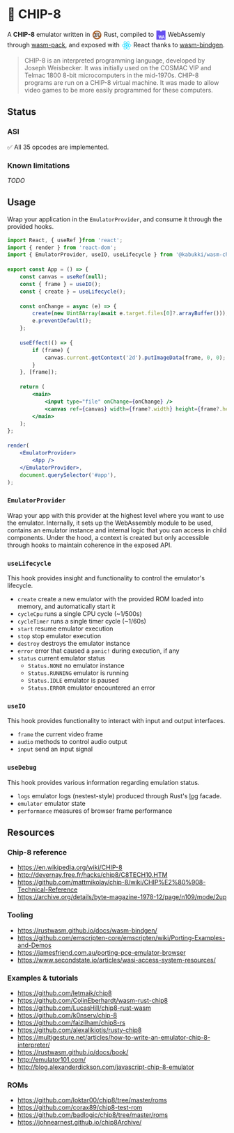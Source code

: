 # 💾 CHIP-8

A **CHIP-8** emulator written in <img align="center" src="https://raw.githubusercontent.com/kabukki/kabukki/master/icons/rust.svg"/> Rust, compiled to <img align="center" src="https://raw.githubusercontent.com/kabukki/kabukki/master/icons/wasm.svg"/> WebAssemly through [wasm-pack](https://github.com/rustwasm/wasm-pack), and exposed with <img align="center" src="https://raw.githubusercontent.com/kabukki/kabukki/master/icons/react.svg"/> React thanks to [wasm-bindgen](https://github.com/rustwasm/wasm-bindgen).

> CHIP-8 is an interpreted programming language, developed by Joseph Weisbecker. It was initially used on the COSMAC VIP and Telmac 1800 8-bit microcomputers in the mid-1970s. CHIP-8 programs are run on a CHIP-8 virtual machine. It was made to allow video games to be more easily programmed for these computers.

## Status

### ASI

✅ All 35 opcodes are implemented.

### Known limitations

*TODO*

## Usage

Wrap your application in the `EmulatorProvider`, and consume it through the provided hooks.

```jsx
import React, { useRef }from 'react';
import { render } from 'react-dom';
import { EmulatorProvider, useIO, useLifecycle } from '@kabukki/wasm-chip8';

export const App = () => {
    const canvas = useRef(null);
    const { frame } = useIO();
    const { create } = useLifecycle();

    const onChange = async (e) => {
        create(new Uint8Array(await e.target.files[0]?.arrayBuffer()));
        e.preventDefault();
    };

    useEffect(() => {
        if (frame) {
            canvas.current.getContext('2d').putImageData(frame, 0, 0);
        }
    }, [frame]);

    return (
        <main>
            <input type="file" onChange={onChange} />
            <canvas ref={canvas} width={frame?.width} height={frame?.height} />
        </main>
    );
};

render(
    <EmulatorProvider>
        <App />
    </EmulatorProvider>,
    document.querySelector('#app'),
);
```

### `EmulatorProvider`

Wrap your app with this provider at the highest level where you want to use the emulator. Internally, it sets up the WebAssembly module to be used, contains an emulator instance and internal logic that you can access in child components. Under the hood, a context is created but only accessible through hooks to maintain coherence in the exposed API.

### `useLifecycle`

This hook provides insight and functionality to control the emulator's lifecycle.

- `create` create a new emulator with the provided ROM loaded into memory, and automatically start it
- `cycleCpu` runs a single CPU cycle (~1/500s)
- `cycleTimer` runs a single timer cycle (~1/60s)
- `start` resume emulator execution
- `stop` stop emulator execution
- `destroy` destroys the emulator instance
- `error` error that caused a `panic!` during execution, if any
- `status` current emulator status
    - `Status.NONE` no emulator instance
    - `Status.RUNNING` emulator is running
    - `Status.IDLE` emulator is paused
    - `Status.ERROR` emulator encountered an error

### `useIO`

This hook provides functionality to interact with input and output interfaces.

- `frame` the current video frame
- `audio` methods to control audio output
- `input` send an input signal

### `useDebug`

This hook provides various information regarding emulation status.

- `logs` emulator logs (nestest-style) produced through Rust's [log](https://crates.io/crates/log) facade.
- `emulator` emulator state
- `performance` measures of browser frame performance

## Resources

### Chip-8 reference

- https://en.wikipedia.org/wiki/CHIP-8
- http://devernay.free.fr/hacks/chip8/C8TECH10.HTM
- https://github.com/mattmikolay/chip-8/wiki/CHIP%E2%80%908-Technical-Reference
- https://archive.org/details/byte-magazine-1978-12/page/n109/mode/2up

### Tooling

- https://rustwasm.github.io/docs/wasm-bindgen/
- https://github.com/emscripten-core/emscripten/wiki/Porting-Examples-and-Demos
- https://jamesfriend.com.au/porting-pce-emulator-browser
- https://www.secondstate.io/articles/wasi-access-system-resources/

### Examples & tutorials

- https://github.com/letmaik/chip8
- https://github.com/ColinEberhardt/wasm-rust-chip8
- https://github.com/LucasHill/chip8-rust-wasm
- https://github.com/k0nserv/chip-8
- https://github.com/faizilham/chip8-rs
- https://github.com/alexalikiotis/rusty-chip8
- https://multigesture.net/articles/how-to-write-an-emulator-chip-8-interpreter/
- https://rustwasm.github.io/docs/book/
- http://emulator101.com/
- http://blog.alexanderdickson.com/javascript-chip-8-emulator

### ROMs

- https://github.com/loktar00/chip8/tree/master/roms
- https://github.com/corax89/chip8-test-rom
- https://github.com/badlogic/chip8/tree/master/roms
- https://johnearnest.github.io/chip8Archive/
